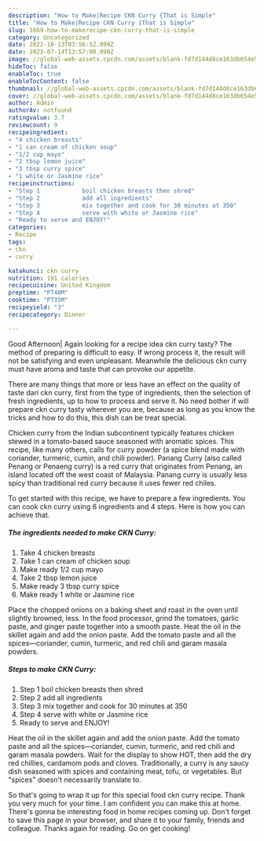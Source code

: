 ```yaml
---
description: "How to Make|Recipe CKN Curry {That is Simple"
title: "How to Make|Recipe CKN Curry {That is Simple"
slug: 1669-how-to-makerecipe-ckn-curry-that-is-simple
category: Uncategorized
date: 2022-10-13T03:56:52.099Z
date: 2023-07-14T13:57:00.090Z
image: //global-web-assets.cpcdn.com/assets/blank-fd7d144d8ce163db654e5a02c40b08a2775adb7897d16e4062681dc7e1b2800f.png
hideToc: false
enableToc: true
enableTocContent: false
thumbnail: //global-web-assets.cpcdn.com/assets/blank-fd7d144d8ce163db654e5a02c40b08a2775adb7897d16e4062681dc7e1b2800f.png
cover: //global-web-assets.cpcdn.com/assets/blank-fd7d144d8ce163db654e5a02c40b08a2775adb7897d16e4062681dc7e1b2800f.png
author: Admin
authorAv: notfound
ratingvalue: 3.7
reviewcount: 9
recipeingredient:
- "4 chicken breasts"
- "1 can cream of chicken soup"
- "1/2 cup mayo"
- "2 tbsp lemon juice"
- "3 tbsp curry spice"
- "1 white or Jasmine rice"
recipeinstructions:
- "Step 1            boil chicken breasts then shred"
- "Step 2            add all ingredients"
- "Step 3            mix together and cook for 30 minutes at 350"
- "Step 4            serve with white or Jasmine rice"
- "Ready to serve and ENJOY!"
categories:
- Recipe
tags:
- ckn
- curry

katakunci: ckn curry 
nutrition: 191 calories
recipecuisine: United Kingdom
preptime: "PT40M"
cooktime: "PT35M"
recipeyield: "3"
recipecategory: Dinner

---
```



Good Afternoon| Again looking for a recipe idea ckn curry tasty? The method of preparing is difficult to easy. If wrong process it, the result will not be satisfying and even unpleasant. Meanwhile the delicious ckn curry must have aroma and taste that can provoke our appetite.






There are many things that more or less have an effect on the quality of taste dari ckn curry, first from the type of ingredients, then the selection of fresh ingredients, up to how to process and serve it. No need bother if will prepare ckn curry tasty wherever you are, because as long as you know the tricks and how to do this, this dish can be treat  special.


Chicken curry from the Indian subcontinent typically features chicken stewed in a tomato-based sauce seasoned with aromatic spices. This recipe, like many others, calls for curry powder (a spice blend made with coriander, turmeric, cumin, and chili powder). Panang Curry (also called Penang or Penaeng curry) is a red curry that originates from Penang, an island located off the west coast of Malaysia. Panang curry is usually less spicy than traditional red curry because it uses fewer red chiles.


To get started with this recipe, we have to prepare a few ingredients. You can cook ckn curry using 6 ingredients and 4 steps. Here is how you can achieve that.

<!--inarticleads1-->

##### The ingredients needed to make CKN Curry:

1. Take 4 chicken breasts
1. Take 1 can cream of chicken soup
1. Make ready 1/2 cup mayo
1. Take 2 tbsp lemon juice
1. Make ready 3 tbsp curry spice
1. Make ready 1 white or Jasmine rice


Place the chopped onions on a baking sheet and roast in the oven until slightly browned, less. In the food processor, grind the tomatoes, garlic paste, and ginger paste together into a smooth paste. Heat the oil in the skillet again and add the onion paste. Add the tomato paste and all the spices—coriander, cumin, turmeric, and red chili and garam masala powders. 

<!--inarticleads2-->

##### Steps to make CKN Curry:

1. Step 1            boil chicken breasts then shred
1. Step 2            add all ingredients
1. Step 3            mix together and cook for 30 minutes at 350
1. Step 4            serve with white or Jasmine rice
1. Ready to serve and ENJOY!

Heat the oil in the skillet again and add the onion paste. Add the tomato paste and all the spices—coriander, cumin, turmeric, and red chili and garam masala powders. Wait for the display to show HOT, then add the dry red chillies, cardamom pods and cloves. Traditionally, a curry is any saucy dish seasoned with spices and containing meat, tofu, or vegetables. But &#34;spices&#34; doesn&#39;t necessarily translate to. 

So that's going to wrap it up for this special food ckn curry recipe. Thank you very much for your time. I am confident you can make this at home. There's gonna be interesting food in home recipes coming up. Don't forget to save this page in your browser, and share it to your family, friends and colleague. Thanks again for reading. Go on get cooking!
